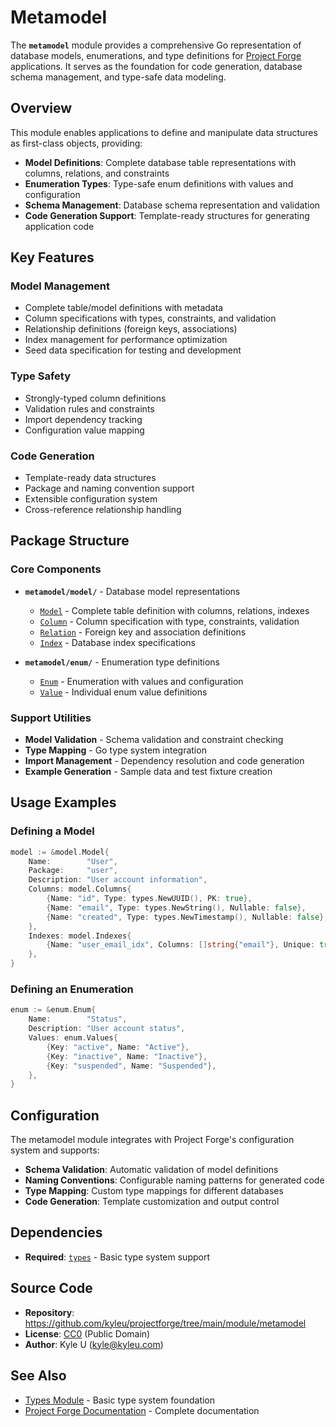 # Metamodel

The **`metamodel`** module provides a comprehensive Go representation of database models, enumerations, and type definitions for [Project Forge](https://projectforge.dev) applications. It serves as the foundation for code generation, database schema management, and type-safe data modeling.

## Overview

This module enables applications to define and manipulate data structures as first-class objects, providing:

- **Model Definitions**: Complete database table representations with columns, relations, and constraints
- **Enumeration Types**: Type-safe enum definitions with values and configuration
- **Schema Management**: Database schema representation and validation
- **Code Generation Support**: Template-ready structures for generating application code

## Key Features

### Model Management
- Complete table/model definitions with metadata
- Column specifications with types, constraints, and validation
- Relationship definitions (foreign keys, associations)
- Index management for performance optimization
- Seed data specification for testing and development

### Type Safety
- Strongly-typed column definitions
- Validation rules and constraints
- Import dependency tracking
- Configuration value mapping

### Code Generation
- Template-ready data structures
- Package and naming convention support
- Extensible configuration system
- Cross-reference relationship handling

## Package Structure

### Core Components

- **`metamodel/model/`** - Database model representations
  - [`Model`](file:///Users/kyle/kyleu/projectforge/module/metamodel/app/lib/metamodel/model/model.go#L14-L39) - Complete table definition with columns, relations, indexes
  - [`Column`](file:///Users/kyle/kyleu/projectforge/module/metamodel/app/lib/metamodel/model/column.go#L32-L54) - Column specification with type, constraints, validation
  - [`Relation`](file:///Users/kyle/kyleu/projectforge/module/metamodel/app/lib/metamodel/model/relation.go) - Foreign key and association definitions
  - [`Index`](file:///Users/kyle/kyleu/projectforge/module/metamodel/app/lib/metamodel/model/index.go) - Database index specifications

- **`metamodel/enum/`** - Enumeration type definitions
  - [`Enum`](file:///Users/kyle/kyleu/projectforge/module/metamodel/app/lib/metamodel/enum/enum.go#L15-L29) - Enumeration with values and configuration
  - [`Value`](file:///Users/kyle/kyleu/projectforge/module/metamodel/app/lib/metamodel/enum/value.go) - Individual enum value definitions

### Support Utilities

- **Model Validation** - Schema validation and constraint checking
- **Type Mapping** - Go type system integration
- **Import Management** - Dependency resolution and code generation
- **Example Generation** - Sample data and test fixture creation

## Usage Examples

### Defining a Model

```go
model := &model.Model{
    Name:        "User",
    Package:     "user",
    Description: "User account information",
    Columns: model.Columns{
        {Name: "id", Type: types.NewUUID(), PK: true},
        {Name: "email", Type: types.NewString(), Nullable: false},
        {Name: "created", Type: types.NewTimestamp(), Nullable: false},
    },
    Indexes: model.Indexes{
        {Name: "user_email_idx", Columns: []string{"email"}, Unique: true},
    },
}
```

### Defining an Enumeration

```go
enum := &enum.Enum{
    Name:        "Status",
    Description: "User account status",
    Values: enum.Values{
        {Key: "active", Name: "Active"},
        {Key: "inactive", Name: "Inactive"},
        {Key: "suspended", Name: "Suspended"},
    },
}
```

## Configuration

The metamodel module integrates with Project Forge's configuration system and supports:

- **Schema Validation**: Automatic validation of model definitions
- **Naming Conventions**: Configurable naming patterns for generated code
- **Type Mapping**: Custom type mappings for different databases
- **Code Generation**: Template customization and output control

## Dependencies

- **Required**: [`types`](../types/types.md) - Basic type system support

## Source Code

- **Repository**: https://github.com/kyleu/projectforge/tree/main/module/metamodel
- **License**: [CC0](https://creativecommons.org/publicdomain/zero/1.0) (Public Domain)
- **Author**: Kyle U (kyle@kyleu.com)

## See Also

- [Types Module](types.md) - Basic type system foundation
- [Project Forge Documentation](https://projectforge.dev) - Complete documentation
